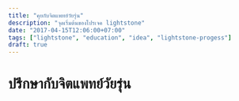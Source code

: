 ```yaml
---
title: "คุยกับจิตแพทย์วัยรุ่น"
description: "จุดเริ่มต้นของโปรเจค lightstone"
date: "2017-04-15T12:06:00+07:00"
tags: ["lightstone", "education", "idea", "lightstone-progess"]
draft: true
---
```

# ปรึกษากับจิตแพทย์วัยรุ่น
